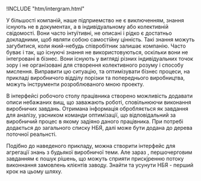 !INCLUDE "htm/intergram.html"

У більшості компаній, наше підприемство не є виключенням, знання існують не в документах, а в індивідуальному або колективній свідомості. Вони часто інтуїтивні, не описані і рідко є достатньо докладними, щоб являти собою самостійну цінність. Такі знання можуть загубитися, коли який-небудь співробітник залишає компанію. Часто буває і так, що існуючі знання не використовуються, оскільки вони не інтегровані в бізнес. Вони існують у вигляді різних індивідуальних точок зору і не організовані для створення колективного розуму і способу мислення.
Виправити цю ситуацію, та оптимізувати бізнес процеси, на прикладі виробничого відділу порізки та попереднього виробництва, можуть інструменти розроблюваного мною проекту.

В інтерфейсі робочого столу працівника створено можливість додавати описи небажаних вищ, що заважають роботі, сповільнюючи виконання виробничих завдань. Отримана інформація обробляється як завдання для аналізу, уасником команди оптимізації, що відповідальний за виробничий процес в якому задіяно даного працівника. При потребі додається до загального списку НБЯ, далі може бути додана до дерева поточної реальнсті.

Подібно до наведеного прикладу, можна створити інтерфейс для агрегації знань з будьякої виробничої теми. Але зараз , першочерговим завданням є пошук рішень, що можуть сприяти прискjренню потоку виконнання замовлень клієнтів заводу. Знайти та усунути НБЯ - перший крок на цьому шляху.